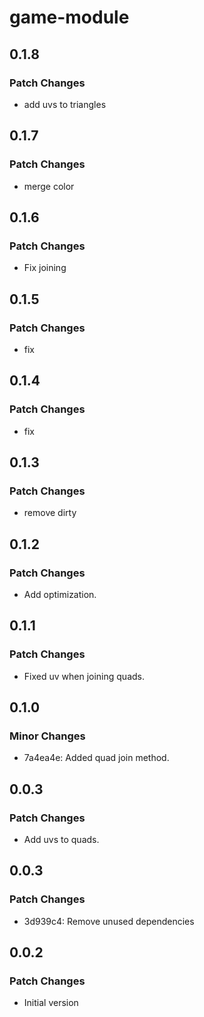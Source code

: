 # game-module

## 0.1.8

### Patch Changes

-   add uvs to triangles

## 0.1.7

### Patch Changes

-   merge color

## 0.1.6

### Patch Changes

-   Fix joining

## 0.1.5

### Patch Changes

-   fix

## 0.1.4

### Patch Changes

-   fix

## 0.1.3

### Patch Changes

-   remove dirty

## 0.1.2

### Patch Changes

-   Add optimization.

## 0.1.1

### Patch Changes

-   Fixed uv when joining quads.

## 0.1.0

### Minor Changes

-   7a4ea4e: Added quad join method.

## 0.0.3

### Patch Changes

-   Add uvs to quads.

## 0.0.3

### Patch Changes

-   3d939c4: Remove unused dependencies

## 0.0.2

### Patch Changes

-   Initial version
